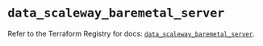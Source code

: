 # `data_scaleway_baremetal_server`

Refer to the Terraform Registry for docs: [`data_scaleway_baremetal_server`](https://registry.terraform.io/providers/scaleway/scaleway/2.53.0/docs/data-sources/baremetal_server).

